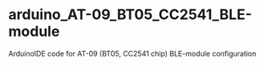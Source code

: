 # arduino_AT-09_BT05_CC2541_BLE-module
ArduinoIDE code for AT-09 (BT05, CC2541 chip) BLE-module configuration
